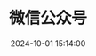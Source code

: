 ---
title: 微信公众号
date: 2024-10-01 15:14:00
comments: false
aside: false
top_img: false
type: weChatOA
noFrame: true
---